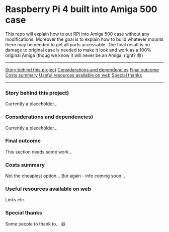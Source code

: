 # Raspberry Pi 4 built into Amiga 500 case

This repo will explain how to put RPi into Amiga 500 case without any modifications. Moreover the goal is to explain how to build whatever mounts there may be needed to get all ports accessable.
The final result is no damage to original case is needed to make it look and work as a 100% original Amiga (thoug we know it will never be an Amiga, right? :smile:)

---
[Story behind this project](#story)
[Considerations and dependencies](#consdeps)
[Final outcome](#outcome)
[Costs summary](#costs)
[Useful resources available on web](#webres)
[Special thanks](#thx)

---
### Story behind this project)

Currently a placeholder...

### Considerations and dependencies)

Currently a placeholder...

### Final outcome

This section needs some work...

### Costs summary

Not the cheapiest option... But again - info coming soon...

### Useful resources available on web

Links etc.

### Special thanks

Some people to thank to... :smile:
